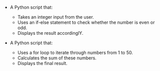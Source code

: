 - A Python script that:
    - Takes an integer input from the user.
    - Uses an if-else statement to check whether the number is even or odd.
    - Displays the result accordinglY.

- A Python script that:
    - Uses a for loop to iterate through numbers from 1 to 50.
    - Calculates the sum of these numbers.
    - Displays the final result.